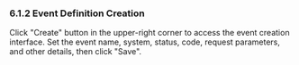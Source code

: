 ### 6.1.2 Event Definition Creation

Click "Create" button in the upper-right corner to access the event creation interface. Set the event name, system, status, code, request parameters, and other details, then click "Save".

